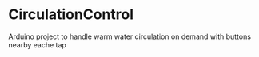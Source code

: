 # CirculationControl
Arduino project to handle warm water circulation on demand with buttons nearby eache tap
